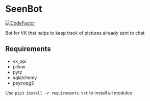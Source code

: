 # SeenBot

[![CodeFactor](https://www.codefactor.io/repository/github/werozel/seenbot/badge)](https://www.codefactor.io/repository/github/werozel/seenbot)

Bot for VK that helps to keep track of pictures already sent to chat

## Requirements

* vk_api
* pillow
* pytz
* sqlalchemy
* psycopg2

Use ``pip3 install -r requirements.txt`` to install all modules


